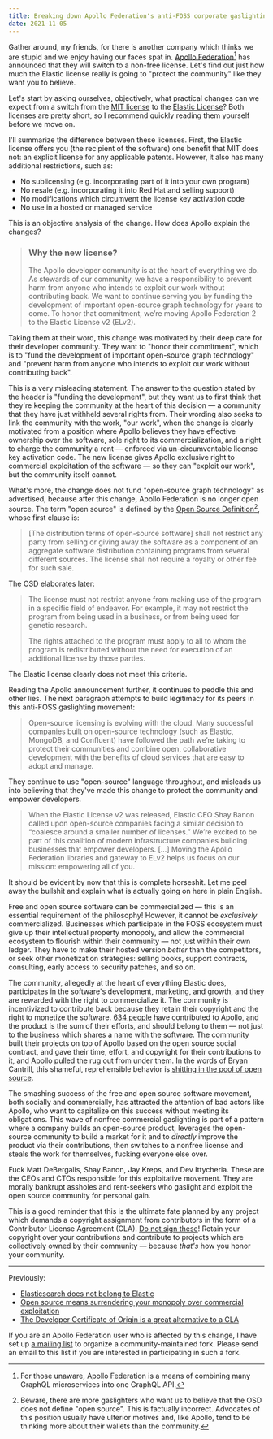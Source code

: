 ```yaml
---
title: Breaking down Apollo Federation's anti-FOSS corporate gaslighting
date: 2021-11-05
---
```


Gather around, my friends, for there is another company which thinks we are
stupid and we enjoy having our faces spat in. [Apollo Federation][0][^1] has
announced that they will switch to a non-free license. Let's find out just how
much the Elastic license really is going to "protect the community" like they
want you to believe.

[0]: https://www.apollographql.com/blog/announcement/moving-apollo-federation-2-to-the-elastic-license-v2/

[^1]: For those unaware, Apollo Federation is a means of combining many
GraphQL[^2] microservices into one GraphQL API.
[^2]: For those unaware, GraphQL is a standardized query language largely used
to replace REST for service APIs. SourceHut uses GraphQL.

Let's start by asking ourselves, objectively, what practical changes can we
expect from a switch from the [MIT license][MIT] to the [Elastic
License][elastic]? Both licenses are pretty short, so I recommend quickly
reading them yourself before we move on.

[MIT]: https://mit-license.org
[elastic]: https://www.elastic.co/licensing/elastic-license

I'll summarize the difference between these licenses. First, the Elastic license
offers you (the recipient of the software) one benefit that MIT does not: an
explicit license for any applicable patents. However, it also has many
additional restrictions, such as:

- No sublicensing (e.g. incorporating part of it into your own program)
- No resale (e.g. incorporating it into Red Hat and selling support)
- No modifications which circumvent the license key activation code
- No use in a hosted or managed service

This is an objective analysis of the change. How does Apollo explain the changes?

> ### Why the new license?
>
> The Apollo developer community is at the heart of everything we do. As
> stewards of our community, we have a responsibility to prevent harm from
> anyone who intends to exploit our work without contributing back. We want to
> continue serving you by funding the development of important open-source graph
> technology for years to come. To honor that commitment, we’re moving Apollo
> Federation 2 to the Elastic License v2 (ELv2).

Taking them at their word, this change was motivated by their deep care for
their developer community. They want to "honor their commitment", which is to
"fund the development of important open-source graph technology" and "prevent
harm from anyone who intends to exploit our work without contributing back".

This is a very misleading statement. The answer to the question stated by the
header is "funding the development", but they want us to first think that
they're keeping the community at the heart of this decision &mdash; a community
that they have just withheld several rights from. Their wording also seeks to
link the community with the work, "our work", when the change is clearly
motivated from a position where Apollo believes they have effective ownership
over the software, sole right to its commercialization, and a right to charge
the community a rent &mdash; enforced via un-circumventable license key
activation code. The new license gives Apollo exclusive right to commercial
exploitation of the software &mdash; so they can "exploit our work", but the
community itself cannot.

What's more, the change does not fund "open-source graph technology" as
advertised, because after this change, Apollo Federation is no longer open
source. The term "open source" is defined by the [Open Source
Definition][OSD][^3], whose first clause is:

[OSD]: https://opensource.org/osd

[^3]: Beware, there are more gaslighters who want us to believe that the OSD
  does not define "open source". This is factually incorrect. Advocates of this
  position usually have ulterior motives and, like Apollo, tend to be thinking
  more about their wallets than the community.

> [The distribution terms of open-source software] shall not restrict any party
> from selling or giving away the software as a component of an aggregate
> software distribution containing programs from several different sources. The
> license shall not require a royalty or other fee for such sale.

The OSD elaborates later:

> The license must not restrict anyone from making use of the program in a
> specific field of endeavor. For example, it may not restrict the program from
> being used in a business, or from being used for genetic research.
>
> The rights attached to the program must apply to all to whom the program is
> redistributed without the need for execution of an additional license by those
> parties.

The Elastic license clearly does not meet this criteria.

Reading the Apollo announcement further, it continues to peddle this and other
lies. The next paragraph attempts to build legitimacy for its peers in this
anti-FOSS gaslighting movement:

> Open-source licensing is evolving with the cloud. Many successful companies
> built on open-source technology (such as Elastic, MongoDB, and Confluent)
> have followed the path we’re taking to protect their communities and combine
> open, collaborative development with the benefits of cloud services that are
> easy to adopt and manage.

They continue to use "open-source" language throughout, and misleads us into
believing that they've made this change to protect the community and empower
developers.

> When the Elastic License v2 was released, Elastic CEO Shay Banon called upon
> open-source companies facing a similar decision to “coalesce around a smaller
> number of licenses.” We’re excited to be part of this coalition of modern
> infrastructure companies building businesses that empower developers. [...]
> Moving the Apollo Federation libraries and gateway to ELv2 helps us focus on
> our mission: empowering all of you.

It should be evident by now that this is complete horseshit. Let me peel away
the bullshit and explain what is actually going on here in plain English.

Free and open source software can be commercialized &mdash; this is an essential
requirement of the philosophy! However, it cannot be *exclusively*
commercialized. Businesses which participate in the FOSS ecosystem must give up
their intellectual property monopoly, and allow the commercial ecosystem to
flourish within their community &mdash; not just within their own ledger. They
have to make their hosted version *better* than the competitors, or seek other
monetization strategies: selling books, support contracts, consulting, early
access to security patches, and so on.

The community, allegedly at the heart of everything Elastic does, participates
in the software's development, marketing, and growth, and they are rewarded with
the right to commercialize it. The community is incentivized to contribute back
because they retain their copyright and the right to monetize the software. [634
people][contributors] have contributed to Apollo, and the product is the sum of
their efforts, and should belong to them &mdash; not just to the business which
shares a name with the software. The community built their projects on top of
Apollo based on the open source social contract, and gave their time, effort,
and copyright for their contributions to it, and Apollo pulled the rug out from
under them. In the words of Bryan Cantrill, this shameful, reprehensible
behavior is [shitting in the pool of open source][cantrill].

[contributors]: https://github.com/apollographql/apollo-client/graphs/contributors
[cantrill]: https://invidious.mnus.de/watch?v=-zRN7XLCRhc&t=2483

The smashing success of the free and open source software movement, both
socially and commercially, has attracted the attention of bad actors like
Apollo, who want to capitalize on this success without meeting its obligations.
This wave of nonfree commercial gaslighting is part of a pattern where a company
builds an open-source product, leverages the open-source community to build a
market for it and to *directly* improve the product via their contributions,
then switches to a nonfree license and steals the work for themselves, fucking
everyone else over.

Fuck Matt DeBergalis, Shay Banon, Jay Kreps, and Dev Ittycheria. These are the
CEOs and CTOs responsible for this exploitative movement. They are morally
bankrupt assholes and rent-seekers who gaslight and exploit the open source
community for personal gain.

This is a good reminder that this is the ultimate fate planned by any project
which demands a copyright assignment from contributors in the form of a
Contributor License Agreement (CLA). [Do not sign these][CLA]! Retain your
copyright over your contributions and contribute to projects which are
collectively owned by their community &mdash; because *that's* how you honor
your community.

[CLA]: https://drewdevault.com/2018/10/05/Dont-sign-a-CLA.html

---

Previously:

- [Elasticsearch does not belong to Elastic](https://drewdevault.com/2021/01/19/Elasticsearch-does-not-belong-to-Elastic.html)
- [Open source means surrendering your monopoly over commercial exploitation](https://drewdevault.com/2021/01/20/FOSS-is-to-surrender-your-monopoly.html)
- [The Developer Certificate of Origin is a great alternative to a CLA](https://drewdevault.com/2021/04/12/DCO.html)

If you are an Apollo Federation user who is affected by this change, I have set
up [a mailing list][ML] to organize a community-maintained fork. Please send an
email to this list if you are interested in participating in such a fork.

[ML]: https://lists.sr.ht/~sircmpwn/apollo-fork
